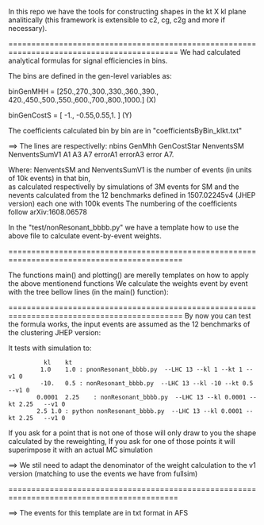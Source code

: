 In this repo we have the tools for constructing shapes in the kt X kl plane analitically (this framework is extensible to c2, cg, c2g and more if necessary).

===========================================================================================
We had calculated analytical formulas for signal efficiencies in bins. 

The bins are defined in the gen-level variables as:

binGenMHH = [250.,270.,300.,330.,360.,390., 420.,450.,500.,550.,600.,700.,800.,1000.] (X)

binGenCostS  = [ -1., -0.55,0.55,1.  ] (Y)

The coefficients calculated bin by bin are in "coefficientsByBin_klkt.txt"

   ==> The lines are respectivelly: nbins GenMhh GenCostStar NenventsSM NenventsSumV1 A1 A3 A7 errorA1 errorA3 error A7. 

   Where: NenventsSM and NenventsSumV1 is the number of events (in units of 10k events) in that bin,  
   as calculated respectivelly by simulations of  3M events for SM and the nevents calculated from the 12 benchmarks defined in 1507.02245v4 (JHEP version) each one with 100k events
   The numbering of the coefficients follow  arXiv:1608.06578

In the  "test/nonResonant_bbbb.py" we have a template how to use the above file to calculate event-by-event weights. 


============================================================================================

The functions main() and plotting() are merelly templates on how to apply the above mentionend functions
We calculate the weights event by event with the tree bellow lines (in the main() function):

============================================================================================
By now you can test the formula works, the input events are assumed as the 12 benchmarks of the clustering JHEP version:

It tests with simulation to: 

              kl	kt			
             1.0	1.0	: pnonResonant_bbbb.py  --LHC 13 --kl 1 --kt 1 --v1 0
             -10.	0.5	: nonResonant_bbbb.py  --LHC 13 --kl -10 --kt 0.5   --v1 0
            0.0001	2.25	: nonResonant_bbbb.py  --LHC 13 --kl 0.0001 --kt 2.25   --v1 0
            2.5	1.0	: python nonResonant_bbbb.py  --LHC 13 --kl 0.0001 --kt 2.25   --v1 0

If you ask for a point that is not one of those will only draw to you the shape calculated by the reweighting, 
If you ask for one of those points it will superimpose it with an actual MC simulation

==> We stil need to adapt the denominator of the weight calculation to the v1 version (matching to use the events we have from fullsim)

===========================================================================================
 
==> The events for this template are in txt format in AFS
